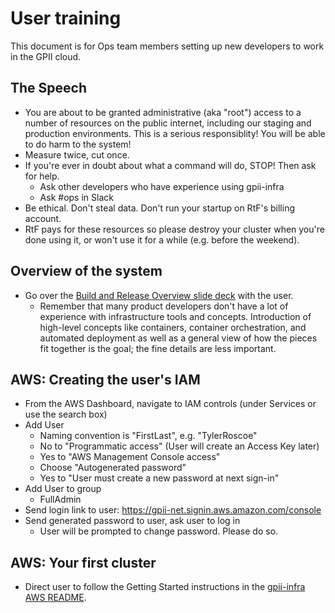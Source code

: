 # User training

This document is for Ops team members setting up new developers to work in the GPII cloud.

## The Speech

* You are about to be granted administrative (aka "root") access to a number of resources on the public internet, including our staging and production environments. This is a serious responsiblity! You will be able to do harm to the system!
* Measure twice, cut once.
* If you're ever in doubt about what a command will do, STOP! Then ask for help.
   * Ask other developers who have experience using gpii-infra
   * Ask #ops in Slack
* Be ethical. Don't steal data. Don't run your startup on RtF's billing account.
* RtF pays for these resources so please destroy your cluster when you're done using it, or won't use it for a while (e.g. before the weekend).

## Overview of the system
* Go over the [Build and Release Overview slide deck](https://docs.google.com/presentation/d/1l8qQEvFaml_qgc0fynHScVhWseu0loytcYaFP_m0tBs/edit#slide=id.g3150fb0231_0_0) with the user.
   * Remember that many product developers don't have a lot of experience with infrastructure tools and concepts. Introduction of high-level concepts like containers, container orchestration, and automated deployment as well as a general view of how the pieces fit together is the goal; the fine details are less important.

## AWS: Creating the user's IAM
* From the AWS Dashboard, navigate to IAM controls (under Services or use the search box)
* Add User
   * Naming convention is "FirstLast", e.g. "TylerRoscoe"
   * No to "Programmatic access" (User will create an Access Key later)
   * Yes to "AWS Management Console access"
   * Choose "Autogenerated password"
   * Yes to "User must create a new password at next sign-in"
* Add User to group
   * FullAdmin
* Send login link to user: https://gpii-net.signin.aws.amazon.com/console
* Send generated password to user, ask user to log in
   * User will be prompted to change password. Please do so.

## AWS: Your first cluster
* Direct user to follow the Getting Started instructions in the [gpii-infra AWS README](aws/README.md).
